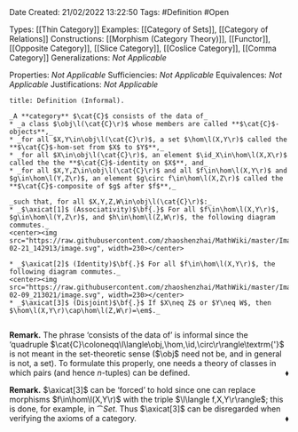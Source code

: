 <br />
<br />

Date Created: 21/02/2022 13:22:50
Tags: #Definition #Open 

Types: [[Thin Category]]
Examples: [[Category of Sets]], [[Category of Relations]]
Constructions: [[Morphism (Category Theory)]], [[Functor]], [[Opposite Category]], [[Slice Category]], [[Coslice Category]], [[Comma Category]]
Generalizations: _Not Applicable_

Properties: _Not Applicable_
Sufficiencies: _Not Applicable_
Equivalences: _Not Applicable_
Justifications: _Not Applicable_

``` ad-Definition
title: Definition (Informal).

_A **category** $\cat{C}$ consists of the data of_
* _a class $\obj\l(\cat{C}\r)$ whose members are called **$\cat{C}$-objects**,_
* _for all $X,Y\in\obj\l(\cat{C}\r)$, a set $\hom\l(X,Y\r)$ called the **$\cat{C}$-hom-set from $X$ to $Y$**,_
* _for all $X\in\obj\l(\cat{C}\r)$, an element $\id_X\in\hom\l(X,X\r)$ called the the **$\cat{C}$-identity on $X$**, and_
* _for all $X,Y,Z\in\obj\l(\cat{C}\r)$ and all $f\in\hom\l(X,Y\r)$ and $g\in\hom\l(Y,Z\r)$, an element $g\circ f\in\hom\l(X,Z\r)$ called the **$\cat{C}$-composite of $g$ after $f$**,_

_such that, for all $X,Y,Z,W\in\obj\l(\cat{C}\r)$:_
* _$\axicat[1]$ (Associativity)$\bf{.}$ For all $f\in\hom\l(X,Y\r)$, $g\in\hom\l(Y,Z\r)$, and $h\in\hom\l(Z,W\r)$, the following diagram commutes._
<center><img src="https://raw.githubusercontent.com/zhaoshenzhai/MathWiki/master/Images/2022-02-21_142913/image.svg", width=230></center>

* _$\axicat[2]$ (Identity)$\bf{.}$ For all $f\in\hom\l(X,Y\r)$, the following diagram commutes._
<center><img src="https://raw.githubusercontent.com/zhaoshenzhai/MathWiki/master/Images/2022-02-09_213021/image.svg", width=230></center>
* _$\axicat[3]$ (Disjoint)$\bf{.}$ If $X\neq Z$ or $Y\neq W$, then $\hom\l(X,Y\r)\cap\hom\l(Z,W\r)=\em$._


```

**Remark.** The phrase $\textrm{`}$consists of the data of$\textrm{'}$ is informal since the $\textrm{`}$quadruple $\cat{C}\coloneqq\l\langle\obj,\hom,\id,\circ\r\rangle\textrm{'}$ is not meant in the set-theoretic sense ($\obj$ need not be, and in general is not, a set). To formulate this properly, one needs a theory of classes in which pairs (and hence $n$-tuples) can be defined.<span style="float:right;">$\blacklozenge$</span>

**Remark.** $\axicat[3]$ can be $\textrm{`}$forced$\textrm{'}$ to hold since one can replace morphisms $f\in\hom\l(X,Y\r)$ with the triple $\l\langle f,X,Y\r\rangle$; this is done, for example, in $\cat{Set}$. Thus $\axicat[3]$ can be disregarded when verifying the axioms of a category.<span style="float:right;">$\blacklozenge$</span>

